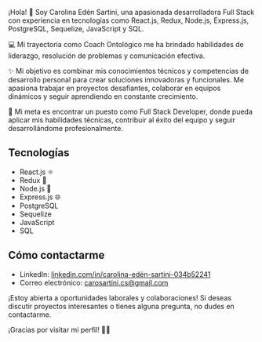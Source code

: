 ¡Hola! 👋 Soy Carolina Edén Sartini, una apasionada desarrolladora Full Stack con experiencia en tecnologías como React.js, Redux, Node.js,  Express.js,  PostgreSQL,  Sequelize, JavaScript y  SQL.

💻 Mi trayectoria como Coach Ontológico me ha brindado habilidades de liderazgo, resolución de problemas y comunicación efectiva.

✨ Mi objetivo es combinar mis conocimientos técnicos y competencias de desarrollo personal para crear soluciones innovadoras y funcionales. Me apasiona trabajar en proyectos desafiantes, colaborar en equipos dinámicos y seguir aprendiendo en constante crecimiento.

🎯 Mi meta es encontrar un puesto como Full Stack Developer, donde pueda aplicar mis habilidades técnicas, contribuir al éxito del equipo y seguir desarrollándome profesionalmente.

## Tecnologías
- React.js ⚛️
- Redux 🔄
- Node.js 🚀
- Express.js 🌐
-  PostgreSQL
-  Sequelize
-  JavaScript
-   SQL

## Cómo contactarme
- LinkedIn: [linkedin.com/in/carolina-edén-sartini-034b52241](https://linkedin.com/in/carolina-edén-sartini-034b52241)
- Correo electrónico: [carosartini.cs@gmail.com](mailto:carosartini.cs@gmail.com)

¡Estoy abierta a oportunidades laborales y colaboraciones! Si deseas discutir proyectos interesantes o tienes alguna pregunta, no dudes en contactarme.

¡Gracias por visitar mi perfil! 🚀😊
